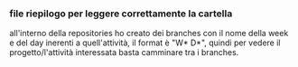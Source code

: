 ### file riepilogo per leggere correttamente la cartella

all'interno della repositories ho creato dei branches con il nome della week e del day inerenti a quell'attività, il format è "W* D*", quindi per vedere il progetto/l'attività interessata basta camminare tra i branches.
